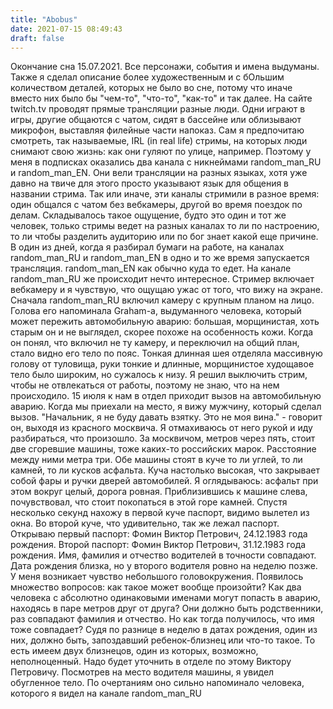 ```yaml
---
title: "Abobus"
date: 2021-07-15 08:49:43
draft: false
---
```


Окончание сна 15.07.2021. Все персонажи, события и имена выдуманы. Также я сделал описание более художественным и с бОльшим количеством деталей, которых не было во сне, потому что иначе вместо них было бы "чем-то", "что-то", "как-то" и так далее.
На сайте twitch.tv проводят прямые трансляции разные люди. Одни играют в игры, другие общаются с чатом, сидят в бассейне или облизывают микрофон, выставляя филейные части напоказ. Сам я предпочитаю смотреть, так называемые, IRL (in real life) стримы, на которых люди снимают свою жизнь: как они гуляют по улице, например. Поэтому у меня в подписках оказались два канала с никнеймами random_man_RU и random_man_EN. Они вели трансляции на разных языках, хотя уже давно на твиче для этого просто указывают язык для общения в названии стрима. Так или иначе, эти каналы стримили в разное время: один общался с чатом без вебкамеры, другой во время поездок по делам. Складывалось такое ощущение, будто это один и тот же человек, только стримы ведет на разных каналах то ли по настроению, то ли чтобы разделить аудиторию или по бог знает какой еще причине.
В один из дней, когда я разбирал бумаги на работе, на каналах random_man_RU и random_man_EN в одно и то же время запускается трансляция. random_man_EN как обычно куда то едет. На канале random_man_RU же происходит нечто интересное. Стример включает вебкамеру и я чувствую, что ощущаю ужас от того, что вижу на экране. Сначала random_man_RU включил камеру с крупным планом на лицо. Голова его напоминала Graham-а, выдуманного человека, который может пережить автомобильную аварию: большая, морщинистая, хоть старым он и не выглядел, скорее похоже на особенность кожи. Когда он понял, что включил не ту камеру, и переключил на общий план, стало видно его тело по пояс. Тонкая длинная шея отделяла массивную голову от туловища, руки тонкие и длинные, морщинистое худощавое тело было широким, но сужалось к низу. Я решил выключить стрим, чтобы не отвлекаться от работы, поэтому не знаю, что на нем происходило.
15 июля к нам в отдел приходит вызов на автомобильную аварию. Когда мы приехали на место, я вижу мужчину, который сделал вызов. "Начальник, я не буду давать взятку. Это не моя вина." - говорит он, выходя из красного москвича. Я отмахиваюсь от него рукой и иду разбираться, что произошло. За москвичом, метров через пять, стоит две сгоревшие машины, тоже каких-то российских марок. Расстояние между ними метра три. Обе машины стоят в куче то ли углей, то ли камней, то ли кусков асфальта. Куча настолько высокая, что закрывает собой фары и ручки дверей автомобилей. Я оглядываюсь: асфальт при этом вокруг целый, дорога ровная. Приблизившись к машине слева, почувствовал, что стоит покопаться в этой горе камней. Спустя несколько секунд нахожу в первой куче паспорт, видимо вылетел из окна. Во второй куче, что удивительно, так же лежал паспорт. Открываю первый паспорт: Фомин Виктор Петрович, 24.12.1983 года рождения. Второй паспорт: Фомин Виктор Петрович, 31.12.1983 года рождения. Имя, фамилия и отчество водителей в точности совпадают. Дата рождения близка, но у второго водителя ровно на неделю позже.
У меня возникает чувство небольшого головокружения. Появилось множество вопросов: как такое может вообще произойти? Как два человека с абсолютно одинаковыми именами могут попасть в аварию, находясь в паре метров друг от друга? Они должно быть родственники, раз совпадают фамилия и отчество. Но как тогда получилось, что имя тоже совпадает? Судя по разнице в неделю в датах рождения, один из них, должно быть, запоздавший ребенок-близнец или что-то такое. То есть имеем двух близнецов, один из которых, возможно, неполноценный. Надо будет уточнить в отделе по этому Виктору Петровичу.
Посмотрев на место водителя машины, я увидел обугленное тело. По очертаниям оно сильно напоминало человека, которого я видел на канале random_man_RU
